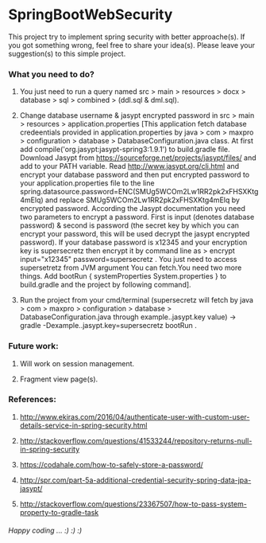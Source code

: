 # SpringBootWebSecurity

This project try to implement spring security with better approache(s). If you got something wrong, feel free to share your idea(s). Please leave your suggestion(s) to this simple project.


### What you need to do?

1. You just need to run a query named src > main > resources > docx > database > sql > combined > (ddl.sql & dml.sql).

2. Change database username & jasypt encrypted password in src > main > resources > application.properties [This application fetch database credeentials provided in application.properties by java > com > maxpro > configuration > database > DatabaseConfiguration.java class. At first add compile('org.jasypt:jasypt-spring3:1.9.1') to build.gradle file. Download Jasypt from https://sourceforge.net/projects/jasypt/files/ and add to your PATH variable. Read http://www.jasypt.org/cli.html and encrypt your database password and then put encrypted password to your application.properties file to the line spring.datasource.password=ENC(SMUg5WCOm2Lw1RR2pk2xFHSXKtg4mElq) and replace SMUg5WCOm2Lw1RR2pk2xFHSXKtg4mElq by encrypted password. According the Jasypt documentation you need two parameters to encrypt a password. First is input (denotes database password) & second is password (the secret key by which you can encrypt your password, this will be used decrypt the jasypt encrypted password). If your database password is x12345 and your encryption key is supersecretz then encrypt it by command line as > encrypt input="x12345" password=supersecretz . You just need to access supersetretz from JVM argument You can fetch.You need two more things. Add bootRun { systemProperties System.properties } to build.gradle and the project by following command].

3. Run the project from your cmd/terminal (supersecretz will fetch by java > com > maxpro > configuration > database > DatabaseConfiguration.java through example..jasypt.key value) -> gradle -Dexample..jasypt.key=supersecretz bootRun .


### Future work:

1. Will work on session management.

2. Fragment view page(s).

### References:

1. http://www.ekiras.com/2016/04/authenticate-user-with-custom-user-details-service-in-spring-security.html

2. http://stackoverflow.com/questions/41533244/repository-returns-null-in-spring-security

3. https://codahale.com/how-to-safely-store-a-password/

4. http://spr.com/part-5a-additional-credential-security-spring-data-jpa-jasypt/

5. http://stackoverflow.com/questions/23367507/how-to-pass-system-property-to-gradle-task


###### Happy coding ... :) :) :) 
